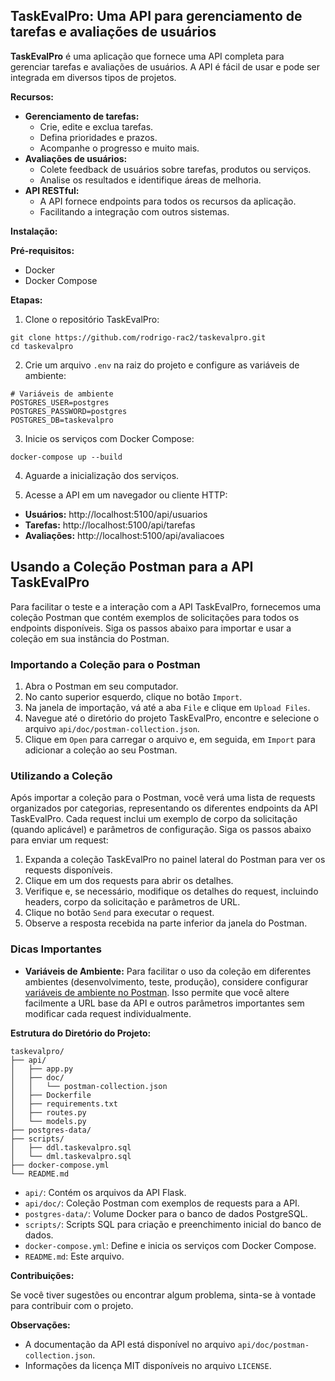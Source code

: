 ## TaskEvalPro: Uma API para gerenciamento de tarefas e avaliações de usuários

**TaskEvalPro** é uma aplicação que fornece uma API completa para gerenciar tarefas e avaliações de usuários. A API é fácil de usar e pode ser integrada em diversos tipos de projetos.

**Recursos:**

* **Gerenciamento de tarefas:**
    * Crie, edite e exclua tarefas.
    * Defina prioridades e prazos.
    * Acompanhe o progresso e muito mais.
* **Avaliações de usuários:**
    * Colete feedback de usuários sobre tarefas, produtos ou serviços.
    * Analise os resultados e identifique áreas de melhoria.
* **API RESTful:**
    * A API fornece endpoints para todos os recursos da aplicação.
    * Facilitando a integração com outros sistemas.

**Instalação:**

**Pré-requisitos:**

* Docker
* Docker Compose

**Etapas:**

1. Clone o repositório TaskEvalPro:

```
git clone https://github.com/rodrigo-rac2/taskevalpro.git
cd taskevalpro
```

2. Crie um arquivo `.env` na raiz do projeto e configure as variáveis de ambiente:

```
# Variáveis de ambiente
POSTGRES_USER=postgres
POSTGRES_PASSWORD=postgres
POSTGRES_DB=taskevalpro
```

3. Inicie os serviços com Docker Compose:

```
docker-compose up --build
```


4. Aguarde a inicialização dos serviços.

5. Acesse a API em um navegador ou cliente HTTP:

* **Usuários:** http://localhost:5100/api/usuarios
* **Tarefas:** http://localhost:5100/api/tarefas
* **Avaliações:** http://localhost:5100/api/avaliacoes

## Usando a Coleção Postman para a API TaskEvalPro

Para facilitar o teste e a interação com a API TaskEvalPro, fornecemos uma coleção Postman que contém exemplos de solicitações para todos os endpoints disponíveis. Siga os passos abaixo para importar e usar a coleção em sua instância do Postman.

### Importando a Coleção para o Postman

1. Abra o Postman em seu computador.
2. No canto superior esquerdo, clique no botão `Import`.
3. Na janela de importação, vá até a aba `File` e clique em `Upload Files`.
4. Navegue até o diretório do projeto TaskEvalPro, encontre e selecione o arquivo `api/doc/postman-collection.json`.
5. Clique em `Open` para carregar o arquivo e, em seguida, em `Import` para adicionar a coleção ao seu Postman.

### Utilizando a Coleção

Após importar a coleção para o Postman, você verá uma lista de requests organizados por categorias, representando os diferentes endpoints da API TaskEvalPro. Cada request inclui um exemplo de corpo da solicitação (quando aplicável) e parâmetros de configuração. Siga os passos abaixo para enviar um request:

1. Expanda a coleção TaskEvalPro no painel lateral do Postman para ver os requests disponíveis.
2. Clique em um dos requests para abrir os detalhes.
3. Verifique e, se necessário, modifique os detalhes do request, incluindo headers, corpo da solicitação e parâmetros de URL.
4. Clique no botão `Send` para executar o request.
5. Observe a resposta recebida na parte inferior da janela do Postman.

### Dicas Importantes

- **Variáveis de Ambiente:** Para facilitar o uso da coleção em diferentes ambientes (desenvolvimento, teste, produção), considere configurar [variáveis de ambiente no Postman](https://learning.postman.com/docs/sending-requests/variables/). Isso permite que você altere facilmente a URL base da API e outros parâmetros importantes sem modificar cada request individualmente.

**Estrutura do Diretório do Projeto:**

```
taskevalpro/
├── api/
│   ├── app.py
│   ├── doc/
│   │   └── postman-collection.json
│   ├── Dockerfile
│   ├── requirements.txt
│   ├── routes.py
│   └── models.py
├── postgres-data/
├── scripts/
│   ├── ddl.taskevalpro.sql
│   └── dml.taskevalpro.sql
├── docker-compose.yml
└── README.md
```

* `api/`: Contém os arquivos da API Flask.
* `api/doc/`: Coleção Postman com exemplos de requests para a API.
* `postgres-data/`: Volume Docker para o banco de dados PostgreSQL.
* `scripts/`: Scripts SQL para criação e preenchimento inicial do banco de dados.
* `docker-compose.yml`: Define e inicia os serviços com Docker Compose.
* `README.md`: Este arquivo.

**Contribuições:**

Se você tiver sugestões ou encontrar algum problema, sinta-se à vontade para contribuir com o projeto.

**Observações:**

* A documentação da API está disponível no arquivo `api/doc/postman-collection.json`.
* Informações da licença MIT disponíveis no arquivo `LICENSE`.
